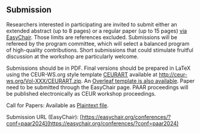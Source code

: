 ## Submission

<!--<p style="border:1px solid black;padding: 2px 4px"><span style="font-weight: bold">Paper submission closed</span> since May 9, 2022</p>-->

 Researchers interested in participating are invited to submit either an extended abstract (up to 8 pages) or a regular paper (up to 15 pages) [via EasyChair](https://easychair.org/conferences/?conf=paar2024). Those limits are references excluded. Submissions will be refereed by the program committee, which will select a balanced program of high-quality contributions. Short submissions that could stimulate fruitful discussion at the workshop are particularly welcome.

Submissions should be in PDF. Final versions should be prepared in LaTeX using the CEUR-WS.org style template [CEURART](http://ceur-ws.org/Vol-XXX/CEURART.zip) available at http://ceur-ws.org/Vol-XXX/CEURART.zip. An [Overleaf template is also available](https://www.overleaf.com/latex/templates/template-for-submissions-to-ceur-workshop-proceedings-ceur-ws-dot-org/hpvjjzhjxzjk). Paper need to be submitted through the EasyChair page. PAAR proceedings will be published electronically as CEUR workshop proceedings. 

Call for Papers: Available <!--on [EasyChair Smart CFP](TBA) or--> as [Plaintext file](cfp-paar2024.txt).

Submission URL (EasyChair): [https://easychair.org/conferences/?conf=paar2024](https://easychair.org/conferences/?conf=paar2024)
